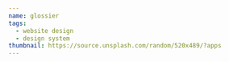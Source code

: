 ```yaml
---
name: glossier
tags:
  - website design
  - design system
thumbnail: https://source.unsplash.com/random/520x489/?apps
---
```

